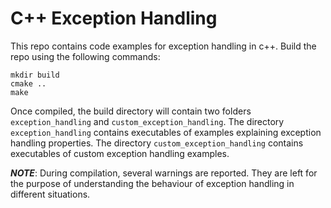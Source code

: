 # C++ Exception Handling
This repo contains code examples for exception handling in c++. Build the repo using the following commands:
```
mkdir build
cmake ..
make
```

Once compiled, the build directory will contain two folders ```exception_handling``` and ```custom_exception_handling```. The directory ```exception_handling``` contains executables of examples explaining exception handling properties. The directory ```custom_exception_handling``` contains executables of custom exception handling examples.

**_NOTE_**: During compilation, several warnings are reported. They are left for the purpose of understanding the behaviour of exception handling in different situations.